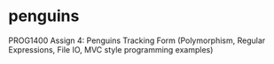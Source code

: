 # penguins
PROG1400 Assign 4: Penguins Tracking Form (Polymorphism, Regular Expressions, File IO, MVC style programming examples)
